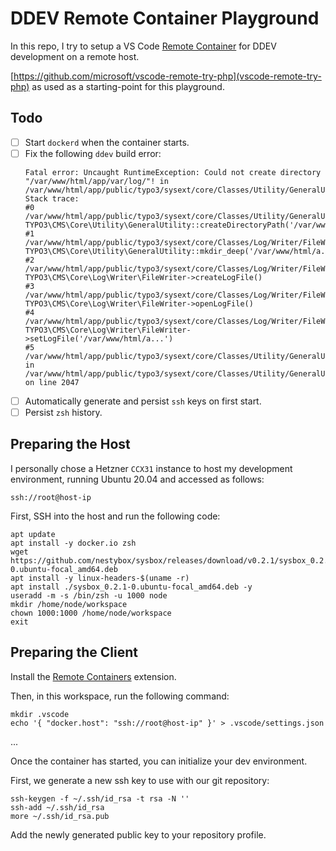 # DDEV Remote Container Playground

In this repo, I try to setup a VS Code [Remote Container](https://code.visualstudio.com/docs/remote/containers-tutorial) for DDEV development on a remote host.

[https://github.com/microsoft/vscode-remote-try-php](vscode-remote-try-php) as used as a starting-point for this playground.

## Todo

- [ ] Start `dockerd` when the container starts.
- [ ] Fix the following `ddev` build error:
  ```
  Fatal error: Uncaught RuntimeException: Could not create directory "/var/www/html/app/var/log/"! in /var/www/html/app/public/typo3/sysext/core/Classes/Utility/GeneralUtility.php:2047
  Stack trace:
  #0 /var/www/html/app/public/typo3/sysext/core/Classes/Utility/GeneralUtility.php(2015): TYPO3\CMS\Core\Utility\GeneralUtility::createDirectoryPath('/var/www/html/a...')
  #1 /var/www/html/app/public/typo3/sysext/core/Classes/Log/Writer/FileWriter.php(226): TYPO3\CMS\Core\Utility\GeneralUtility::mkdir_deep('/var/www/html/a...')
  #2 /var/www/html/app/public/typo3/sysext/core/Classes/Log/Writer/FileWriter.php(192): TYPO3\CMS\Core\Log\Writer\FileWriter->createLogFile()
  #3 /var/www/html/app/public/typo3/sysext/core/Classes/Log/Writer/FileWriter.php(122): TYPO3\CMS\Core\Log\Writer\FileWriter->openLogFile()
  #4 /var/www/html/app/public/typo3/sysext/core/Classes/Log/Writer/FileWriter.php(81): TYPO3\CMS\Core\Log\Writer\FileWriter->setLogFile('/var/www/html/a...')
  #5 /var/www/html/app/public/typo3/sysext/core/Classes/Utility/GeneralUtility.php in /var/www/html/app/public/typo3/sysext/core/Classes/Utility/GeneralUtility.php on line 2047
  ```
- [ ] Automatically generate and persist `ssh` keys on first start.
- [ ] Persist `zsh` history.

## Preparing the Host

I personally chose a Hetzner `CCX31` instance to host my development environment, running Ubuntu 20.04 and accessed as follows:

```
ssh://root@host-ip
```

First, SSH into the host and run the following code:

```
apt update
apt install -y docker.io zsh
wget https://github.com/nestybox/sysbox/releases/download/v0.2.1/sysbox_0.2.1-0.ubuntu-focal_amd64.deb
apt install -y linux-headers-$(uname -r)
apt install ./sysbox_0.2.1-0.ubuntu-focal_amd64.deb -y
useradd -m -s /bin/zsh -u 1000 node
mkdir /home/node/workspace
chown 1000:1000 /home/node/workspace
exit
```

## Preparing the Client

Install the [Remote Containers](https://marketplace.visualstudio.com/items?itemName=ms-vscode-remote.remote-containers) extension.

Then, in this workspace, run the following command:

```
mkdir .vscode
echo '{ "docker.host": "ssh://root@host-ip" }' > .vscode/settings.json
```

...

Once the container has started, you can initialize your dev environment.

First, we generate a new ssh key to use with our git repository:

```
ssh-keygen -f ~/.ssh/id_rsa -t rsa -N ''
ssh-add ~/.ssh/id_rsa
more ~/.ssh/id_rsa.pub
```

Add the newly generated public key to your repository profile.
